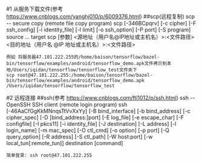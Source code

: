 #1 从服务下载文件(参考 https://www.cnblogs.com/yanghj010/p/6009376.html)
##scp(远程复制)
	scp -- secure copy (remote file copy program)
	scp [-346BCpqrv] [-c cipher] [-F ssh_config] [-i identity_file]
	         [-l limit] [-o ssh_option] [-P port] [-S program] source ... target
	scp [参数] <源地址（用户名@IP地址或主机名）>:<文件路径> <目的地址（用户名 @IP 地址或主机名）>:<文件路径>

	例如 将服务器47.101.222.255的/home/baison/tensorflow/bazel-bin/tensorflow/examples/android/tensorflow_demo.apk文件拷贝到本地/Users/iqidan/tensorflow/tensorflow_test文件夹下 
	scp root@47.101.222.255:/home/baison/tensorflow/bazel-bin/tensorflow/examples/android/tensorflow_demo.apk /Users/iqidan/tensorflow/tensorflow_test 

#2 远程连接
##ssh(参考 https://www.cnblogs.com/ftl1012/p/ssh.html)
	ssh -- OpenSSH SSH client (remote login program)
	ssh [-46AaCfGgKkMNnqsTtVvXxYy] [-B bind_interface] [-b bind_address]
		[-c cipher_spec] [-D [bind_address:]port] [-E log_file]
		[-e escape_char] [-F configfile] [-I pkcs11] [-i identity_file]
		[-J destination] [-L address] [-l login_name] [-m mac_spec]
		[-O ctl_cmd] [-o option] [-p port] [-Q query_option] [-R address]
		[-S ctl_path] [-W host:port] [-w local_tun[:remote_tun]] destination
		[command]

	简单登录: ssh root@47.101.222.255